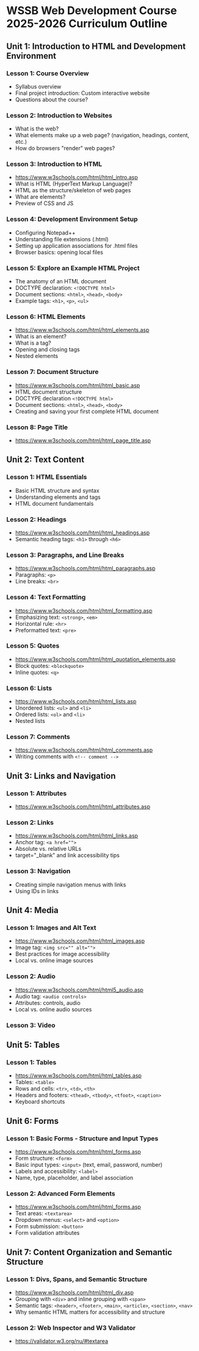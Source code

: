 # WSSB Web Development Course 2025-2026 Curriculum Outline
## Unit 1: Introduction to HTML and Development Environment

### Lesson 1: Course Overview
- Syllabus overview
- Final project introduction: Custom interactive website
- Questions about the course?

### Lesson 2: Introduction to Websites
- What is the web?
- What elements make up a web page? (navigation, headings, content, etc.)
- How do browsers "render" web pages?

### Lesson 3: Introduction to HTML
- https://www.w3schools.com/html/html_intro.asp
- What is HTML (HyperText Markup Language)?
- HTML as the structure/skeleton of web pages
- What are elements?
- Preview of CSS and JS

### Lesson 4: Development Environment Setup
- Configuring Notepad++
- Understanding file extensions (.html)
- Setting up application associations for .html files
- Browser basics: opening local files

### Lesson 5: Explore an Example HTML Project
- The anatomy of an HTML document
- DOCTYPE declaration: `<!DOCTYPE html>`
- Document sections: `<html>`, `<head>`, `<body>`
- Example tags: `<h1>`, `<p>`, `<ul>`

### Lesson 6: HTML Elements
- https://www.w3schools.com/html/html_elements.asp
- What is an element?
- What is a tag?
- Opening and closing tags
- Nested elements

### Lesson 7: Document Structure
- https://www.w3schools.com/html/html_basic.asp
- HTML document structure
- DOCTYPE declaration `<!DOCTYPE html>`
- Document sections: `<html>`, `<head>`, `<body>`
- Creating and saving your first complete HTML document

### Lesson 8: Page Title
- https://www.w3schools.com/html/html_page_title.asp

## Unit 2: Text Content

### Lesson 1: HTML Essentials
- Basic HTML structure and syntax
- Understanding elements and tags
- HTML document fundamentals
<!-- TODO: move to unit 1 next year -->

### Lesson 2: Headings
- https://www.w3schools.com/html/html_headings.asp
- Semantic heading tags: `<h1>` through `<h6>`

### Lesson 3: Paragraphs, and Line Breaks
- https://www.w3schools.com/html/html_paragraphs.asp
- Paragraphs: `<p>`
- Line breaks: `<br>`

### Lesson 4: Text Formatting
- https://www.w3schools.com/html/html_formatting.asp
- Emphasizing text: `<strong>`, `<em>`
- Horizontal rule: `<hr>`
- Preformatted text: `<pre>`

### Lesson 5: Quotes
- https://www.w3schools.com/html/html_quotation_elements.asp
- Block quotes: `<blockquote>`
- Inline quotes: `<q>`

### Lesson 6: Lists
- https://www.w3schools.com/html/html_lists.asp
- Unordered lists: `<ul>` and `<li>`
- Ordered lists: `<ol>` and `<li>`
- Nested lists

### Lesson 7: Comments
- https://www.w3schools.com/html/html_comments.asp
- Writing comments with `<!-- comment -->`

## Unit 3: Links and Navigation

### Lesson 1: Attributes
- https://www.w3schools.com/html/html_attributes.asp

### Lesson 2: Links
- https://www.w3schools.com/html/html_links.asp
- Anchor tag: `<a href="">`
- Absolute vs. relative URLs
- target="_blank" and link accessibility tips

### Lesson 3: Navigation
- Creating simple navigation menus with links
- Using IDs in links

## Unit 4: Media

### Lesson 1: Images and Alt Text
- https://www.w3schools.com/html/html_images.asp
- Image tag: `<img src="" alt="">`
- Best practices for image accessibility
- Local vs. online image sources

### Lesson 2: Audio
- https://www.w3schools.com/html/html5_audio.asp
- Audio tag: `<audio controls>`
- Attributes: controls, audio
- Local vs. online audio sources

### Lesson 3: Video

## Unit 5: Tables

### Lesson 1: Tables
- https://www.w3schools.com/html/html_tables.asp
- Tables: `<table>`
- Rows and cells: `<tr>`, `<td>`, `<th>`
- Headers and footers: `<thead>`, `<tbody>`, `<tfoot>`, `<caption>`
- Keyboard shortcuts

## Unit 6: Forms

### Lesson 1: Basic Forms - Structure and Input Types
- https://www.w3schools.com/html/html_forms.asp
- Form structure: `<form>`
- Basic input types: `<input>` (text, email, password, number)
- Labels and accessibility: `<label>`
- Name, type, placeholder, and label association

### Lesson 2: Advanced Form Elements
- https://www.w3schools.com/html/html_forms.asp
- Text areas: `<textarea>`
- Dropdown menus: `<select>` and `<option>`
- Form submission: `<button>`
- Form validation attributes

## Unit 7: Content Organization and Semantic Structure

### Lesson 1: Divs, Spans, and Semantic Structure
- https://www.w3schools.com/html/html_div.asp
- Grouping with `<div>` and inline grouping with `<span>`
- Semantic tags: `<header>`, `<footer>`, `<main>`, `<article>`, `<section>`, `<nav>`
- Why semantic HTML matters for accessibility and structure

### Lesson 2: Web Inspector and W3 Validator
- https://validator.w3.org/nu/#textarea
